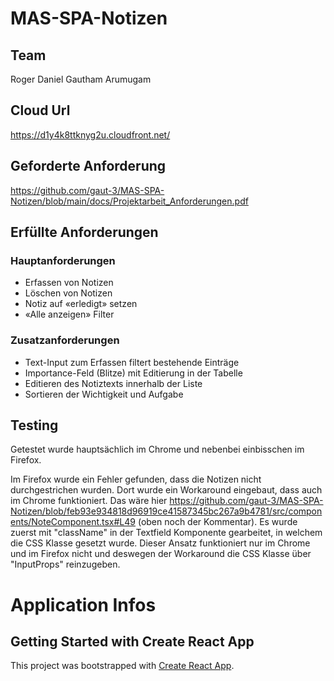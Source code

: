 # MAS-SPA-Notizen

## Team
Roger Daniel
Gautham Arumugam
## Cloud Url
https://d1y4k8ttknyg2u.cloudfront.net/

## Geforderte Anforderung
https://github.com/gaut-3/MAS-SPA-Notizen/blob/main/docs/Projektarbeit_Anforderungen.pdf

## Erfüllte Anforderungen
### Hauptanforderungen
* Erfassen von Notizen
* Löschen von Notizen
* Notiz auf «erledigt» setzen
* «Alle anzeigen» Filter

### Zusatzanforderungen
* Text-Input zum Erfassen filtert bestehende Einträge
* Importance-Feld (Blitze) mit Editierung in der Tabelle
* Editieren des Notiztexts innerhalb der Liste
* Sortieren der Wichtigkeit und Aufgabe

## Testing
Getestet wurde hauptsächlich im Chrome und nebenbei einbisschen im Firefox.

Im Firefox wurde ein Fehler gefunden, dass die Notizen nicht durchgestrichen wurden.
Dort wurde ein Workaround eingebaut, dass auch im Chrome funktioniert.
Das wäre hier https://github.com/gaut-3/MAS-SPA-Notizen/blob/feb93e934818d96919ce41587345bc267a9b4781/src/components/NoteComponent.tsx#L49 (oben noch der Kommentar). Es wurde zuerst mit "className" in der Textfield Komponente gearbeitet, in welchem die CSS Klasse gesetzt wurde. Dieser Ansatz funktioniert nur im Chrome und im Firefox nicht und deswegen der Workaround die CSS Klasse über "InputProps" reinzugeben.


# Application Infos
## Getting Started with Create React App

This project was bootstrapped with [Create React App](https://github.com/facebook/create-react-app).
